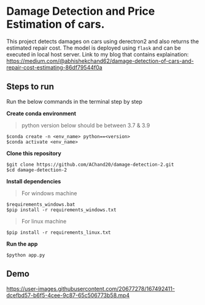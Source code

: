 # Damage Detection and Price Estimation of cars.
This project detects damages on cars using derectron2 and also returns the estimated repair cost. The model is deployed using `flask` and can be executed in local host server.
Link to my blog that contains explaination: https://medium.com/@abhishekchand62/damage-detection-of-cars-and-repair-cost-estimating-86df79544f0a

## Steps to run
Run the below commands in the terminal step by step

**Create conda environment**
> python version below should be between 3.7 & 3.9
```
$conda create -n <env_name> python==<version>
$conda activate <env_name>
```

**Clone this repository**

```
$git clone https://github.com/AChand20/damage-detection-2.git
$cd damage-detection-2
```
**Install dependencies**
> For windows machine
```
$requirements_windows.bat
$pip install -r requirements_windows.txt
```
> For linux machine
```
$pip install -r requirements_linux.txt
```
**Run the app**

```
$python app.py
```
## Demo
https://user-images.githubusercontent.com/20677278/167492411-dcefbd57-b6f5-4cee-9c87-65c506773b58.mp4



